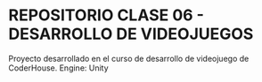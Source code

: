 # REPOSITORIO CLASE 06 - DESARROLLO DE VIDEOJUEGOS

Proyecto desarrollado en el curso de desarrollo de videojuego de CoderHouse.
Engine: Unity